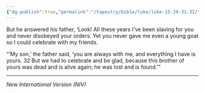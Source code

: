 ```yaml
---
{"dg-publish":true,"permalink":"/tapestry/bible/luke/luke-15-29-31-32/","title":"Luke 15:29,31–32","tags":["bible-verse","bible-verse"],"dgHomeLink":true,"dgShowLocalGraph":true,"dgEnableSearch":true}
---
```


But he answered his father, ‘Look! All these years I’ve been slaving for you and never disobeyed your orders. Yet you never gave me even a young goat so I could celebrate with my friends.

“‘My son,’ the father said, ‘you are always with me, and everything I have is yours. 32 But we had to celebrate and be glad, because this brother of yours was dead and is alive again; he was lost and is found.’”

---
*New International Version (NIV)*